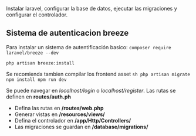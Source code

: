 Instalar laravel, configurar la base de datos, ejecutar las migraciones y configurar el controlador.


## Sistema de autenticacion breeze

Para instalar un sistema de autentificación basico:
```composer require laravel/breeze --dev```

``` php artisan breeze:install ```

Se recomienda tambien compilar los frontend asset
    ```sh
    php artisan migrate
    npm install
    npm run dev
    ```

Se puede navegar en *localhost/login* o *localhost/register*. Las rutas se definen en **routes/auth.ph**


- Defina las rutas en **/routes/web.php**
- Generar vistas en **/resources/views/**
- Defina el controlador en **/app/Http/Controllers/**
- Las migraciones se guardan en **/database/migrations/**

